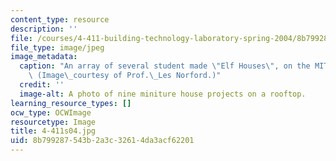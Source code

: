 ```yaml
---
content_type: resource
description: ''
file: /courses/4-411-building-technology-laboratory-spring-2004/8b799287543b2a3c32614da3acf62201_4-411s04.jpg
file_type: image/jpeg
image_metadata:
  caption: "An array of several student made \"Elf Houses\", on the MIT rooftops.\
    \ (Image\_courtesy of Prof.\_Les Norford.)"
  credit: ''
  image-alt: A photo of nine miniture house projects on a rooftop.
learning_resource_types: []
ocw_type: OCWImage
resourcetype: Image
title: 4-411s04.jpg
uid: 8b799287-543b-2a3c-3261-4da3acf62201
---
```

